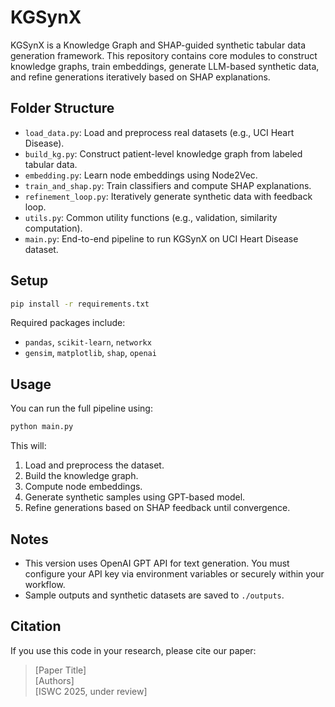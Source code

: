 # KGSynX

KGSynX is a Knowledge Graph and SHAP-guided synthetic tabular data generation framework. This repository contains core modules to construct knowledge graphs, train embeddings, generate LLM-based synthetic data, and refine generations iteratively based on SHAP explanations.

## Folder Structure

- `load_data.py`: Load and preprocess real datasets (e.g., UCI Heart Disease).
- `build_kg.py`: Construct patient-level knowledge graph from labeled tabular data.
- `embedding.py`: Learn node embeddings using Node2Vec.
- `train_and_shap.py`: Train classifiers and compute SHAP explanations.
- `refinement_loop.py`: Iteratively generate synthetic data with feedback loop.
- `utils.py`: Common utility functions (e.g., validation, similarity computation).
- `main.py`: End-to-end pipeline to run KGSynX on UCI Heart Disease dataset.

## Setup

```bash
pip install -r requirements.txt
```

Required packages include:
- `pandas`, `scikit-learn`, `networkx`
- `gensim`, `matplotlib`, `shap`, `openai`

## Usage

You can run the full pipeline using:

```bash
python main.py
```

This will:
1. Load and preprocess the dataset.
2. Build the knowledge graph.
3. Compute node embeddings.
4. Generate synthetic samples using GPT-based model.
5. Refine generations based on SHAP feedback until convergence.

## Notes

- This version uses OpenAI GPT API for text generation. You must configure your API key via environment variables or securely within your workflow.
- Sample outputs and synthetic datasets are saved to `./outputs`.

## Citation

If you use this code in your research, please cite our paper:

> [Paper Title]  
> [Authors]  
> [ISWC 2025, under review]

